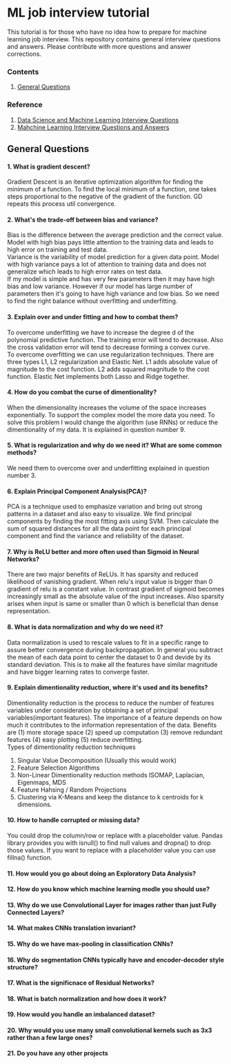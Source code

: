 # ML job interview tutorial
This tutorial is for those who have no idea how to prepare for machine learning job interview. This repository contains general interview questions and answers. Please contribute with more questions and answer corrections.

### Contents
1. [General Questions](#general-questions)

### Reference
1. [Data Science and Machine Learning Interview Questions](https://towardsdatascience.com/data-science-and-machine-learning-interview-questions-3f6207cf040b)
2. [Mahchine Learning Interview Questions and Answers](https://www.youtube.com/watch?v=hB1CTizqGFk)

## General Questions
#### 1. What is gradient descent?
Gradient Descent is an iterative optimization algorithm for finding the minimum of a function. To find the local minimum of a function, one takes steps proportional to the negative of the gradient of the function. GD repeats this process util convergence.
#### 2. What's the trade-off between bias and variance?
Bias is the difference between the average prediction and the correct value. Model with high bias pays little attention to the training data and leads to high error on training and test data. <br>
Variance is the variability of model prediction for a given data point. Model with high variance pays a lot of attention to training data and does not generalize which leads to high error rates on test data. <br>
If my model is simple and has very few parameters then it may have high bias and low variance. However if our model has large number of parameters then it's going to have high variance and low bias. So we need to find the right balance without overfitting and underfitting.
#### 3. Explain over and under fitting and how to combat them?
To overcome underfitting we have to increase the degree d of the polynomial predictive function. The training error will tend to decrease. Also the cross validation error will tend to decrease forming a convex curve.<br>
To overcome overfitting we can use regularization techniques. There are three types L1, L2 regularization and Elastic Net. L1 adds absolute value of magnitude to the cost function. L2 adds squared magnitude to the cost function. Elastic Net implements both Lasso and Ridge together. 
#### 4. How do you combat the curse of dimentionality?
When the dimensionality increases the volume of the space increases exponentially. To support the complex model the more data you need. To solve this problem I would change the algorithm (use RNNs) or reduce the dimentionality of my data. It is explained in question number 9.
#### 5. What is regularization and why do we need it? What are some common methods?
We need them to overcome over and underfitting explained in question number 3.
#### 6. Explain Principal Component Analysis(PCA)?
PCA is a technique used to emphasize variation and bring out strong patterns in a dataset and also easy to visualize. We find principal components by finding the most fitting axis using SVM. Then calculate the sum of squared distances for all the data point for each principal component and find the variance and reliability of the dataset.
#### 7. Why is ReLU better and more often used than Sigmoid in Neural Networks?
There are two major benefits of ReLUs. It has sparsity and reduced likelihood of vanishing gradient. When relu's input value is bigger than 0 gradient of relu is a constant value. In contrast gradient of sigmoid becomes increasingly small as the absolute value of the input increases. Also sparsity arises when input is same or smaller than 0 which is beneficial than dense representation.
#### 8. What is data normalization and why do we need it?
Data normalization is used to rescale values to fit in a specific range to assure better convergence during backpropagation. In general you subtract the mean of each data point to center the dataset to 0 and devide by its standard deviation. This is to make all the features have similar magnitude and have bigger learning rates to converge faster.
#### 9. Explain dimentionality reduction, where it's used and its benefits?
Dimentionality reduction is the process to reduce the number of features variables under consideration by obtaining a set of principal variables(important features). The importance of a feature depends on how much it contributes to the information representation of the data. Benefits are (1) more storage space (2) speed up computation (3) remove redundant features (4) easy plotting (5) reduce overfitting. <br>
Types of dimentionality reduction techniques
1. Singular Value Decomposition (Usually this would work)
2. Feature Selection Algorithms
3. Non-Linear Dimentionality reduction methods ISOMAP, Laplacian, Eigenmaps, MDS
4. Feature Hahsing / Random Projections
5. Clustering via K-Means and keep the distance to k centroids for k dimensions.
#### 10. How to handle corrupted or missing data?
You could drop the column/row or replace with a placeholder value. Pandas library provides you with isnull() to find null values and dropna() to drop those values. If you want to replace with a placeholder value you can use fillna() function.
#### 11. How would you go about doing an Exploratory Data Analysis?
#### 12. How do you know which machine learning modle you should use?
#### 13. Why do we use Convolutional Layer for images rather than just Fully Connected Layers?
#### 14. What makes CNNs translation invariant?
#### 15. Why do we have max-pooling in classification CNNs?
#### 16. Why do segmentation CNNs typically have and encoder-decoder style structure?
#### 17. What is the significnace of Residual Networks?
#### 18. What is batch normalization and how does it work?
#### 19. How would you handle an imbalanced dataset?
#### 20. Why would you use many small convolutional kernels such as 3x3 rather than a few large ones?
#### 21. Do you have any other projects